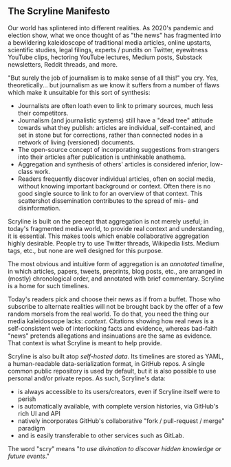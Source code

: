 
The Scryline Manifesto
----------------------

Our world has splintered into different realities. As 2020's pandemic and
election show, what we once thought of as "the news" has fragmented into a
bewildering kaleidoscope of traditional media articles, online upstarts,
scientific studies, legal filings, experts / pundits on Twitter, eyewitness
YouTube clips, hectoring YouTube lectures, Medium posts, Substack newsletters,
Reddit threads, and more.

"But surely the job of journalism is to make sense of all this!" you cry.
Yes, theoretically... but journalism as we know it suffers from a number
of flaws which make it unsuitable for this sort of synthesis:
* Journalists are often loath even to link to primary sources, much less
their competitors.
* Journalism (and journalistic systems) still have a "dead tree" attitude
towards what they publish: articles are individual, self-contained, and set
in stone but for corrections, rather than connected nodes in a network of
living (versioned) documents.
* The open-source concept of incorporating suggestions from strangers into
their articles after publication is unthinkable anathema.
* Aggregation and synthesis of others' articles is considered inferior, low-class work.
* Readers frequently discover individual articles, often on social media,
without knowing important background or context. Often there is no good single
source to link to for an overview of that context. This scattershot
dissemination contributes to the spread of mis- and disinformation.

Scryline is built on the precept that aggregation is not merely useful; in
today's fragmented media world, to provide real context and understanding, it
is essential. This makes tools which enable collaborative aggregation highly
desirable. People try to use Twitter threads, Wikipedia lists. Medium tags,
etc., but none are well designed for this purpose.

The most obvious and intuitive form of aggregation is an _annotated timeline_,
in which articles, papers, tweets, preprints, blog posts, etc., are arranged
in (mostly) chronological order, and annotated with brief commentary. Scryline
is a home for such timelines.

Today's readers pick and choose their news as if from a buffet. Those who
subscribe to alternate realities will not be brought back by the offer of
a few random morsels from the real world. To do that, you need the thing our
media kaleidoscope lacks: _context_. Citations showing how real news is a
self-consistent web of interlocking facts and evidence, whereas bad-faith
"news" pretends allegations and insinuations are the same as evidence. That
context is what Scryline is meant to help provide.

Scryline is also built atop _self-hosted data_. Its timelines are stored as
YAML, a human-readable data-serialization format, in GitHub repos. A single
common public repository is used by default, but it is also possible to use
personal and/or private repos. As such, Scryline's data:
* is always accessible to its users/creators, even if Scryline itself were to perish
* is automatically available, with complete version histories, via GitHub's rich UI and API
* natively incorporates GitHub's collaborative "fork / pull-request / merge" paradigm
* and is easily transferable to other services such as GitLab.

The word "scry" means "_to use divination to discover hidden knowledge or future events_."